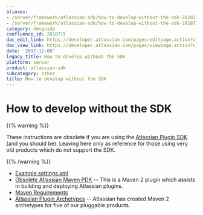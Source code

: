 ```yaml
---
aliases:
- /server/framework/atlassian-sdk/how-to-develop-without-the-sdk-2818715.html
- /server/framework/atlassian-sdk/how-to-develop-without-the-sdk-2818715.md
category: devguide
confluence_id: 2818715
dac_edit_link: https://developer.atlassian.com/pages/editpage.action?cjm=wozere&pageId=2818715
dac_view_link: https://developer.atlassian.com/pages/viewpage.action?cjm=wozere&pageId=2818715
date: '2017-12-08'
legacy_title: How to develop without the SDK
platform: server
product: atlassian-sdk
subcategory: other
title: How to develop without the SDK
---
```

# How to develop without the SDK

{{% warning %}}

These instructions are obsolete if you are using the <a href="/pages/createpage.action?spaceKey=DOCS&amp;title=Developing+your+Plugin+using+the+Atlassian+Plugin+SDK&amp;linkCreation=true&amp;fromPageId=2818715" class="createlink">Atlassian Plugin SDK</a> (and you should be). Leaving here only as reference for those using very old products which do not support the SDK.

{{% /warning %}}

-   [Example settings.xml](/server/framework/atlassian-sdk/example-settings-xml.snippet)
-   [Obsolete Atlassian Maven PDK](/server/framework/atlassian-sdk/obsolete-atlassian-maven-pdk.snippet) -- This is a Maven 2 plugin which assists in building and deploying Atlassian plugins.
-   [Maven Requirements](/server/framework/atlassian-sdk/maven-requirements.snippet)
-   [Atlassian Plugin Archetypes](/server/framework/atlassian-sdk/atlassian-plugin-archetypes.snippet) -- Atlassian has created Maven 2 archetypes for five of our pluggable products.































































































































